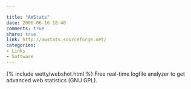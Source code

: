 ```yaml
---

title: "AWStats"
date: 2006-06-16 18:40
comments: true
share: true
link: http://awstats.sourceforge.net/
categories: 
- Links
- Software
---
```

{% include wetty/webshot.html %} Free real-time logfile analyzer to get advanced web statistics (GNU GPL).
